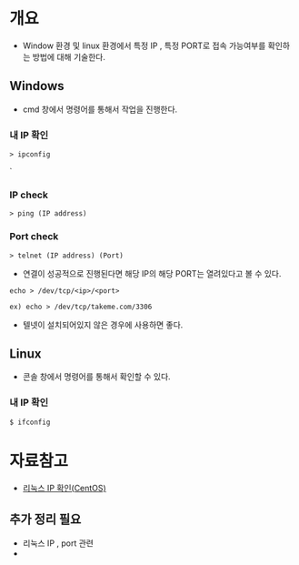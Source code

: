 # 개요
- Window 환경 및 linux 환경에서 특정 IP , 특정 PORT로 접속 가능여부를 확인하는 방법에 대해 기술한다. 

## Windows 
- cmd 창에서 명령어를 통해서 작업을 진행한다. 
### 내 IP 확인
```
> ipconfig 
```
`
### IP check
```
> ping (IP address)
```

### Port check
```
> telnet (IP address) (Port)
```
- 연결이 성공적으로 진행된다면 해당 IP의 해당 PORT는 열려있다고 볼 수 있다. 

```
echo > /dev/tcp/<ip>/<port>

ex) echo > /dev/tcp/takeme.com/3306
```
- 텔넷이 설치되어있지 않은 경우에 사용하면 좋다. 

## Linux
- 콘솔 창에서 명령어를 통해서 확인할 수 있다. 
### 내 IP 확인
```
$ ifconfig
```


# 자료참고
- [리눅스 IP 확인(CentOS)](https://suzxc2468.tistory.com/165) 

## 추가 정리 필요
- 리눅스 IP , port 관련 
- 
